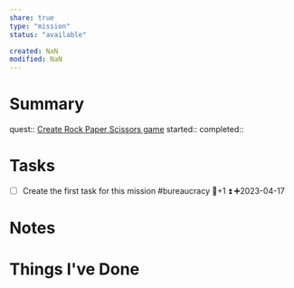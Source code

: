 ```yaml
---
share: true
type: "mission"
status: "available"

created: NaN 
modified: NaN
---
```

 
# Summary
quest:: [Create Rock Paper Scissors game](./Create%20Rock%20Paper%20Scissors%20game.md)
started:: 
completed::
# Tasks
- [ ] Create the first task for this mission #bureaucracy 🥄+1 ⏫ ➕2023-04-17 

# Notes

# Things I've Done